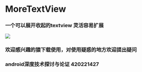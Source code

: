 # MoreTextView
### 一个可以展开收起的textview 灵活容易扩展

![](https://raw.githubusercontent.com/SunnyLive/MoreTextView/master/images/more_text.gif)

### 欢迎感兴趣的猿下载使用，对使用疑惑的地方欢迎提出疑问

### android深度技术探讨与论证 420221427

